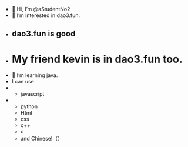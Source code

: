 - 👋 Hi, I’m @aStudentNo2
- 👀 I’m interested in dao3.fun.
- ## dao3.fun is good
- # My friend kevin is in dao3.fun too.
- 🌱 I’m learning java.
- I can use
- * javascript
- * python
  * Html
  * css
  * c++
  * c
  * and Chinese!（）

<!---
aStudentNo2/aStudentNo2 is a ✨ special ✨ repository because its `README.md` (this file) appears on your GitHub profile.
You can click the Preview link to take a look at your changes.
--->
